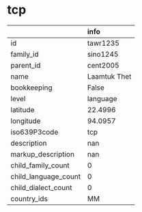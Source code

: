 # tcp
|                      | info         |
|:---------------------|:-------------|
| id                   | tawr1235     |
| family_id            | sino1245     |
| parent_id            | cent2005     |
| name                 | Laamtuk Thet |
| bookkeeping          | False        |
| level                | language     |
| latitude             | 22.4996      |
| longitude            | 94.0957      |
| iso639P3code         | tcp          |
| description          | nan          |
| markup_description   | nan          |
| child_family_count   | 0            |
| child_language_count | 0            |
| child_dialect_count  | 0            |
| country_ids          | MM           |